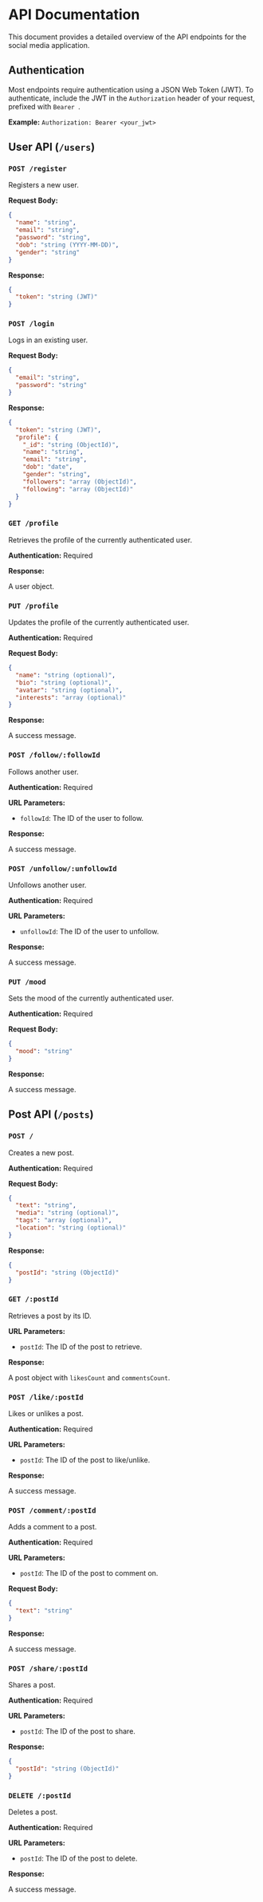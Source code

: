 
# API Documentation

This document provides a detailed overview of the API endpoints for the social media application.

## Authentication

Most endpoints require authentication using a JSON Web Token (JWT). To authenticate, include the JWT in the `Authorization` header of your request, prefixed with `Bearer `.

**Example:** `Authorization: Bearer <your_jwt>`

## User API (`/users`)

### `POST /register`

Registers a new user.

**Request Body:**

```json
{
  "name": "string",
  "email": "string",
  "password": "string",
  "dob": "string (YYYY-MM-DD)",
  "gender": "string"
}
```

**Response:**

```json
{
  "token": "string (JWT)"
}
```

### `POST /login`

Logs in an existing user.

**Request Body:**

```json
{
  "email": "string",
  "password": "string"
}
```

**Response:**

```json
{
  "token": "string (JWT)",
  "profile": {
    "_id": "string (ObjectId)",
    "name": "string",
    "email": "string",
    "dob": "date",
    "gender": "string",
    "followers": "array (ObjectId)",
    "following": "array (ObjectId)"
  }
}
```

### `GET /profile`

Retrieves the profile of the currently authenticated user.

**Authentication:** Required

**Response:**

A user object.

### `PUT /profile`

Updates the profile of the currently authenticated user.

**Authentication:** Required

**Request Body:**

```json
{
  "name": "string (optional)",
  "bio": "string (optional)",
  "avatar": "string (optional)",
  "interests": "array (optional)"
}
```

**Response:**

A success message.

### `POST /follow/:followId`

Follows another user.

**Authentication:** Required

**URL Parameters:**

*   `followId`: The ID of the user to follow.

**Response:**

A success message.

### `POST /unfollow/:unfollowId`

Unfollows another user.

**Authentication:** Required

**URL Parameters:**

*   `unfollowId`: The ID of the user to unfollow.

**Response:**

A success message.

### `PUT /mood`

Sets the mood of the currently authenticated user.

**Authentication:** Required

**Request Body:**

```json
{
  "mood": "string"
}
```

**Response:**

A success message.

## Post API (`/posts`)

### `POST /`

Creates a new post.

**Authentication:** Required

**Request Body:**

```json
{
  "text": "string",
  "media": "string (optional)",
  "tags": "array (optional)",
  "location": "string (optional)"
}
```

**Response:**

```json
{
  "postId": "string (ObjectId)"
}
```

### `GET /:postId`

Retrieves a post by its ID.

**URL Parameters:**

*   `postId`: The ID of the post to retrieve.

**Response:**

A post object with `likesCount` and `commentsCount`.

### `POST /like/:postId`

Likes or unlikes a post.

**Authentication:** Required

**URL Parameters:**

*   `postId`: The ID of the post to like/unlike.

**Response:**

A success message.

### `POST /comment/:postId`

Adds a comment to a post.

**Authentication:** Required

**URL Parameters:**

*   `postId`: The ID of the post to comment on.

**Request Body:**

```json
{
  "text": "string"
}
```

**Response:**

A success message.

### `POST /share/:postId`

Shares a post.

**Authentication:** Required

**URL Parameters:**

*   `postId`: The ID of the post to share.

**Response:**

```json
{
  "postId": "string (ObjectId)"
}
```

### `DELETE /:postId`

Deletes a post.

**Authentication:** Required

**URL Parameters:**

*   `postId`: The ID of the post to delete.

**Response:**

A success message.
